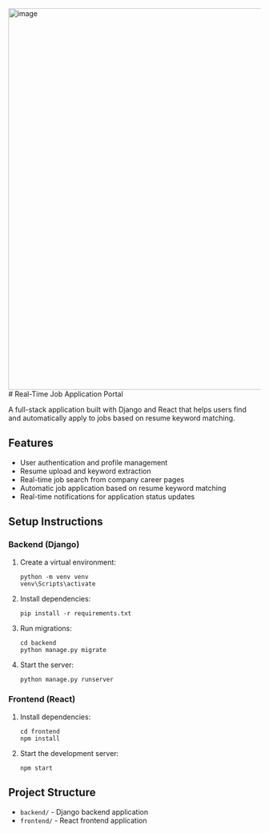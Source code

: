 <img width="1568" height="762" alt="image" src="https://github.com/user-attachments/assets/dc88d863-64dc-4512-af0e-798c9d415b3b" />
# Real-Time Job Application Portal

A full-stack application built with Django and React that helps users find and automatically apply to jobs based on resume keyword matching.

## Features

- User authentication and profile management
- Resume upload and keyword extraction
- Real-time job search from company career pages
- Automatic job application based on resume keyword matching
- Real-time notifications for application status updates

## Setup Instructions

### Backend (Django)

1. Create a virtual environment:
   ```
   python -m venv venv
   venv\Scripts\activate
   ```

2. Install dependencies:
   ```
   pip install -r requirements.txt
   ```

3. Run migrations:
   ```
   cd backend
   python manage.py migrate
   ```

4. Start the server:
   ```
   python manage.py runserver
   ```

### Frontend (React)

1. Install dependencies:
   ```
   cd frontend
   npm install
   ```

2. Start the development server:
   ```
   npm start
   ```

## Project Structure

- `backend/` - Django backend application
- `frontend/` - React frontend application
